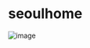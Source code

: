 # seoulhome

![image](https://github.com/user-attachments/assets/44e98553-e961-43b8-bf8e-8871977e1288)

